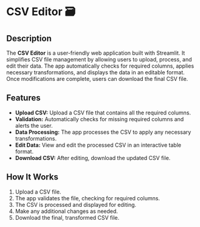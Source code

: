 # CSV Editor 🗃️

## Description
The **CSV Editor** is a user-friendly web application built with Streamlit. It simplifies CSV file management by allowing users to upload, process, and edit their data. The app automatically checks for required columns, applies necessary transformations, and displays the data in an editable format. Once modifications are complete, users can download the final CSV file.

## Features
- **Upload CSV:** Upload a CSV file that contains all the required columns.
- **Validation:** Automatically checks for missing required columns and alerts the user.
- **Data Processing:** The app processes the CSV to apply any necessary transformations.
- **Edit Data:** View and edit the processed CSV in an interactive table format.
- **Download CSV:** After editing, download the updated CSV file.

## How It Works
1. Upload a CSV file.
2. The app validates the file, checking for required columns.
3. The CSV is processed and displayed for editing.
4. Make any additional changes as needed.
5. Download the final, transformed CSV file.
